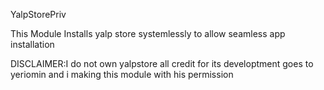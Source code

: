 YalpStorePriv

This Module Installs yalp store systemlessly to allow seamless app installation

DISCLAIMER:I do not own yalpstore all credit for its developtment goes to yeriomin and i making this module with his permission